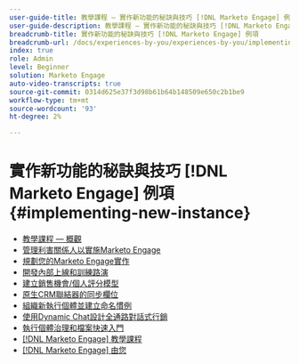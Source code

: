 ```yaml
---
user-guide-title: 教學課程 — 實作新功能的秘訣與技巧 [!DNL Marketo Engage] 例項
user-guide-description: 教學課程 — 實作新功能的秘訣與技巧 [!DNL Marketo Engage] 例項
breadcrumb-title: 實作新功能的秘訣與技巧 [!DNL Marketo Engage] 例項
breadcrumb-url: /docs/experiences-by-you/experiences-by-you/implementing-new-instance/overview
index: true
role: Admin
level: Beginner
solution: Marketo Engage
auto-video-transcripts: true
source-git-commit: 0314d625e37f3d98b61b64b148509e650c2b1be9
workflow-type: tm+mt
source-wordcount: '93'
ht-degree: 2%

---
```



# 實作新功能的秘訣與技巧 [!DNL Marketo Engage] 例項 {#implementing-new-instance}

+ [教學課程 — 概觀](./overview.md)
+ [管理利害關係人以實施Marketo Engage](./managing-stakeholder-communications.md)
+ [規劃您的Marketo Engage實作](./planning-for-new-implementation.md)
+ [開發內部上線和訓練路演](./internal-training-roadshow.md)
+ [建立銷售機會/個人評分模型](./building-person-scoring-model.md)
+ [原生CRM聯結器的同步欄位](./syncing-fields-for-crm-integration.md)
+ [組織新執行個體並建立命名慣例](./organizing-new-instance.md)
+ [使用Dynamic Chat設計全通路對話式行銷](./designing-omnichannel-conversational-marketing.md)
+ [執行個體治理和檔案快速入門](./documenting-your-instance.md)
+ [[!DNL Marketo Engage] 教學課程](https://experienceleague.adobe.com/docs/marketo-learn/tutorials/overview.html?lang=zh-Hant)
+ [[!DNL Marketo Engage] 由您](https://experienceleague.adobe.com/en/docs/experiences-by-you/experiences-by-you/marketo-engage/overview)
